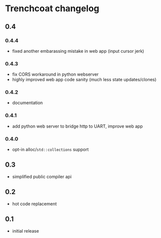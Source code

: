 # Trenchcoat changelog

## 0.4

### 0.4.4
- fixed another embarassing mistake in web app (input cursor jerk)

### 0.4.3
- fix CORS workaround in python webserver
- highly improved web app code sanity (much less state updates/clones)

### 0.4.2
- documentation

### 0.4.1
- add python web server to bridge http to UART, improve web app

### 0.4.0
- opt-in alloc/`std::collections` support

## 0.3
- simplified public compiler api
## 0.2
- hot code replacement
## 0.1 
- initial release
